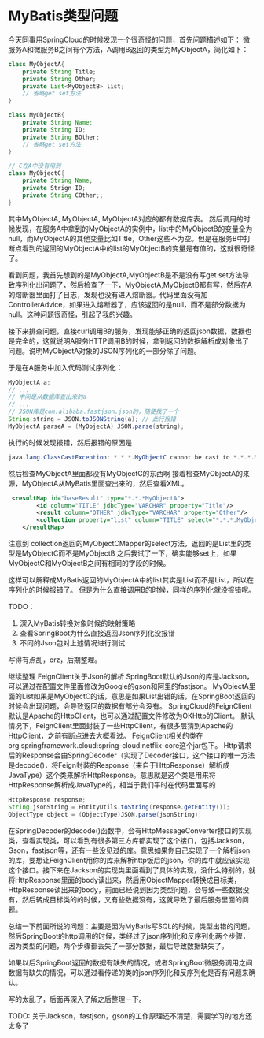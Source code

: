 # MyBatis类型问题

今天同事用SpringCloud的时候发现一个很奇怪的问题，首先问题描述如下：
微服务A和微服务B之间有个方法，A调用B返回的类型为MyObjectA，简化如下：
```java
class MyObjectA{
	private String Title;
	private String Other;
	private List<MyObjectB> list;
	// 省略get set方法
}

class MyObjectB{
	private String Name;
	private String ID;
	private String BOther;
	// 省略get set方法
}

// C在A中没有用到
class MyObjectC{
	private String Name;
	private Strign ID;
	private String COther;;
}
```

其中MyObjectA, MyObjectA, MyObjectA对应的都有数据库表。
然后调用的时候发现，在服务A中拿到的MyObjectA的实例中，list中的MyObjectB的变量全为null，而MyObjectA的其他变量比如Title，Other这些不为空。但是在服务B中打断点看到的返回的MyObjectA中的list的MyObjectB的变量是有值的，这就很奇怪了。

看到问题，我首先想到的是MyObjectA,MyObjectB是不是没有写get set方法导致序列化出问题了，然后检查了一下，MyObjectA,MyObjectB都有写，然后在A的熔断器里面打了日志，发现也没有进入熔断器。代码里面没有加ControllerAdvice，如果进入熔断器了，应该返回的是null，而不是部分数据为null。这种问题很奇怪，引起了我的兴趣。

接下来排查问题，直接curl调用B的服务，发现能够正确的返回json数据，数据也是完全的，这就说明A服务HTTP调用B的时候，拿到返回的数据解析成对象出了问题。说明MyObjectA对象的JSON序列化的一部分除了问题。

于是在A服务中加入代码测试序列化：
```java
MyObjectA a;
// ...
// 中间是从数据库查出来的a
// ...
// JSON库是com.alibaba.fastjson.json的，随便找了一个
String string = JSON.toJSONString(a); // 此行报错 
MyObjectA parseA = (MyObjectA) JSON.parse(string);
```

执行的时候发现报错，然后报错的原因是
```java
java.lang.ClassCastException: *.*.*.MyObjectC cannot be cast to *.*.*.MyObjectB
```

然后检查MyObjectA里面都没有MyObjectC的东西啊
接着检查MyObjectA的来源，MyObjectA从MyBatis里面查出来的，然后查看XML。
```xml
 <resultMap id="baseResult" type="*.*.*MyObjectA">
        <id column="TITLE" jdbcType="VARCHAR" property="Title"/>
        <result column="OTHER" jdbcType="VARCHAR" property="Other"/>
        <collection property="list" column="TITLE" select="*.*.*.MyObjectCMapper.select"/>
    </resultMap>
```

注意到 collection返回的MyObjectCMapper的select方法，返回的是List里的类型是MyObjectC而不是MyObjectB
之后我试了一下，确实能够set上，如果MyObjectC和MyObjectB之间有相同的字段的时候。

这样可以解释成MyBatis返回的MyObjectA中的list其实是List<MyObjectC>而不是List<MyObjectB>，所以在序列化的时候报错了。
但是为什么直接调用B的时候，同样的序列化就没报错呢。

TODO：
1. 深入MyBatis转换对象时候的映射策略
2. 查看SpringBoot为什么直接返回Json序列化没报错
3. 不同的Json包对上述情况进行测试

写得有点乱，orz，后期整理。

继续整理 FeignClient关于Json的解析
SpringBoot默认的Json的库是Jackson，可以通过在配置文件里面修改为Google的gson和阿里的fastjson。
MyObjectA里面的List如果是MyObjectC的话，意思是如果List出错的话，在SpringBoot返回的时候会出现问题，会导致返回的数据有部分会没有。
SpringCloud的FeignClient默认是Apache的HttpClient，也可以通过配置文件修改为OKHttp的Client。
默认情况下，FeignClient里面封装了一些HttpClient，有很多层猜到Apache的HttpClient，之前有断点进去大概看过。
FeignClient相关的类在org.springframework.cloud:spring-cloud:netflix-core这个jar包下。
Http请求后的Response会由SpringDecoder（实现了Decoder接口，这个接口的唯一方法是decode()，将Feign封装的Response（来自于HttpResponse）解析成JavaType）这个类来解析HttpResponse。意思就是这个类是用来将HttpResponse解析成JavaType的，相当于我们平时在代码里面写的
```java
HttpResponse response;
String jsonString = EntityUtils.toString(response.getEntity());
ObjectType object = (ObjectType)JSON.parse(jsonString);
```

在SpringDecoder的decode()函数中，会有HttpMessageConverter接口的实现类，查看实现类，可以看到有很多第三方库都实现了这个接口，包括Jackson，Gson，fastjson等，还有一些没见过的库。意思如果你自己实现了一个解析json的库，要想让FeignClient用你的库来解析http饭后的json，你的库中就应该实现这个接口。接下来在Jackson的实现类里面看到了具体的实现，没什么特别的，就将HttpResponse里面的body读出来，然后用ObjectMapper转换成目标类，HttpResponse读出来的body，前面已经说到因为类型问题，会导致一些数据没有，然后转成目标类的的时候，又有些数据没有，这就导致了最后服务里面的问题。

总结一下前面所说的问题：主要是因为MyBatis写SQL的时候，类型出错的问题，然后SpringBoot的http调用的时候，类经过了json序列化和反序列化两个步骤，因为类型的问题，两个步骤都丢失了一部分数据，最后导致数据缺失了。

如果以后SpringBoot返回的数据有缺失的情况，或者SpringBoot微服务调用之间数据有缺失的情况，可以通过看传递的类的json序列化和反序列化是否有问题来确认。

写的太乱了，后面再深入了解之后整理一下。

TODO: 关于Jackson，fastjson，gson的工作原理还不清楚，需要学习的地方还太多了